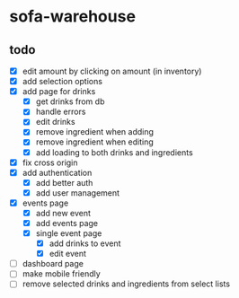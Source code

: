 # sofa-warehouse

## todo

- [x] edit amount by clicking on amount (in inventory)
- [x] add selection options
- [x] add page for drinks
  - [x] get drinks from db
  - [x] handle errors
  - [x] edit drinks
  - [x] remove ingredient when adding
  - [x] remove ingredient when editing
  - [x] add loading to both drinks and ingredients
- [x] fix cross origin
- [x] add authentication
  - [x] add better auth
  - [x] add user management
- [x] events page
  - [x] add new event
  - [x] add events page
  - [x] single event page
    - [x] add drinks to event
    - [x] edit event
- [ ] dashboard page
- [ ] make mobile friendly
- [ ] remove selected drinks and ingredients from select lists
